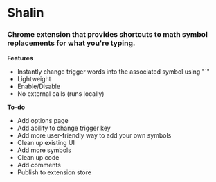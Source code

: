 # Shalin
### Chrome extension that provides shortcuts to math symbol replacements for what you're typing.

**Features**
- Instantly change trigger words into the associated symbol using "`"
- Lightweight
- Enable/Disable
- No external calls (runs locally)

**To-do**
- Add options page
- Add ability to change trigger key
- Add more user-friendly way to add your own symbols
- Clean up existing UI
- Add more symbols
- Clean up code
- Add comments
- Publish to extension store
